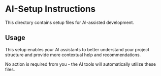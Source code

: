 # AI-Setup Instructions

This directory contains setup files for AI-assisted development.

## Usage

This setup enables your AI assistants to better understand your project structure
and provide more contextual help and recommendations.

No action is required from you - the AI tools will automatically utilize these files.
